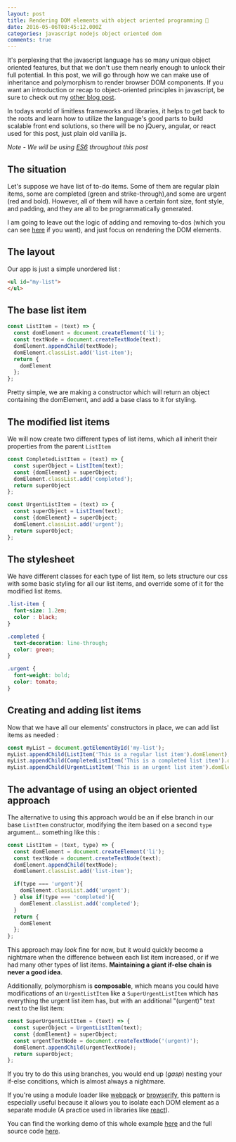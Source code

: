 ```yaml
---
layout: post
title: Rendering DOM elements with object oriented programming 🔵
date: 2016-05-06T08:45:12.000Z
categories: javascript nodejs object oriented dom
comments: true
---
```


It's perplexing that the javascript language has so many unique object oriented features, but that we don't use them nearly enough to unlock their full potential. In this post, we will go through how we can make use of inheritance and polymorphism to render browser DOM components. If you want an introduction or recap to object-oriented principles in javascript, be sure to check out my [other blog post](/blog/2016/04/30/oops-in-js/).
<!-- more -->
In todays world of limitless frameworks and libraries, it helps to get back to the roots and learn how to utilize the language's good parts to build scalable front end solutions, so there will be no jQuery, angular, or react used for this post, just plain old vanilla js.  

*Note - We will be using [ES6](http://es6-features.org/#Constants) throughout this post*

## The situation

Let's suppose we have list of to-do items. Some of them are regular plain items, some are completed (green and strike-through),and some are urgent (red and bold). However, all of them will have a certain font size, font style, and padding, and they are all to be programmatically generated.

I am going to leave out the logic of adding and removing to-dos (which you can see [here](http://todomvc.com/) if you want), and just focus on rendering the DOM elements.

## The layout

Our app is just a simple unordered list :

```html
<ul id="my-list">
</ul>
```

## The base list item

```js
const ListItem = (text) => {
  const domElement = document.createElement('li');
  const textNode = document.createTextNode(text);
  domElement.appendChild(textNode);
  domElement.classList.add('list-item');
  return {
    domElement
  };
};
```

Pretty simple, we are making a constructor which will return an object containing the domElement, and add a base class to it for styling.

## The modified list items

We will now create two different types of list items, which all inherit their properties from the parent `ListItem`

```js
const CompletedListItem = (text) => {
  const superObject = ListItem(text);
  const {domElement} = superObject;
  domElement.classList.add('completed');
  return superObject
};

const UrgentListItem = (text) => {
  const superObject = ListItem(text);
  const {domElement} = superObject;
  domElement.classList.add('urgent');
  return superObject;
};
```

## The stylesheet

We have different classes for each type of list item, so lets structure our css with some basic styling for all our list items, and override some of it for the modified list items.

```css
.list-item {
  font-size: 1.2em;
  color : black;
}

.completed {
  text-decoration: line-through;
  color: green;
}

.urgent {
  font-weight: bold;
  color: tomato;
}
```

## Creating and adding list items

Now that we have all our elements' constructors in place, we can add list items as needed :

```js
const myList = document.getElementById('my-list');
myList.appendChild(ListItem('This is a regular list item').domElement);
myList.appendChild(CompletedListItem('This is a completed list item').domElement);
myList.appendChild(UrgentListItem('This is an urgent list item').domElement);
```

## The advantage of using an object oriented approach

The alternative to using this approach would be an if else branch in our base `ListItem` constructor, modifying the item based on a second `type` argument... something like this :

```js
const ListItem = (text, type) => {
  const domElement = document.createElement('li');
  const textNode = document.createTextNode(text);
  domElement.appendChild(textNode);
  domElement.classList.add('list-item');

  if(type === 'urgent'){
    domElement.classList.add('urgent');
  } else if(type === 'completed'){
    domElement.classList.add('completed');
  }
  return {
    domElement
  };
};
```

This approach may *look* fine for now, but it would quickly become a nightmare when the difference between each list item increased, or if we had many other types of list items. **Maintaining a giant if-else chain is never a good idea**.  

Additionally, polymorphism is **composable**, which means you could have modifications of an `UrgentListItem` like a `SuperUrgentListItem` which has everything the urgent list item has, but with an additional "(urgent)" text next to the list item:

```js
const SuperUrgentListItem = (text) => {
  const superObject = UrgentListItem(text);
  const {domElement} = superObject;
  const urgentTextNode = document.createTextNode('(urgent)');
  domElement.appendChild(urgentTextNode);
  return superObject;
};
```

If you try to do this using branches, you would end up (*gasp*) nesting your if-else conditions, which is almost always a nightmare.

If you're using a module loader like [webpack](https://webpack.github.io/) or [browserify](http://browserify.org/), this pattern is especially useful because it allows you to isolate each DOM element as a separate module (A practice used in libraries like [react](https://github.com/facebook/react)).

You can find the working demo of this whole example [here](/assets/other/oops-in-the-browser-demo-transpiled.html) and the full source code [here](https://github.com/sohamkamani/sohamkamani.github.io/blob/master/assets/other/oops-in-browser-demo.html).
